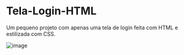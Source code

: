 # Tela-Login-HTML

Um pequeno projeto com apenas uma tela de login feita com HTML e estilizada com CSS.

![image](https://user-images.githubusercontent.com/90722499/213708003-b76fe88f-16ee-4a3f-ab4d-21aa644ce88f.png)
